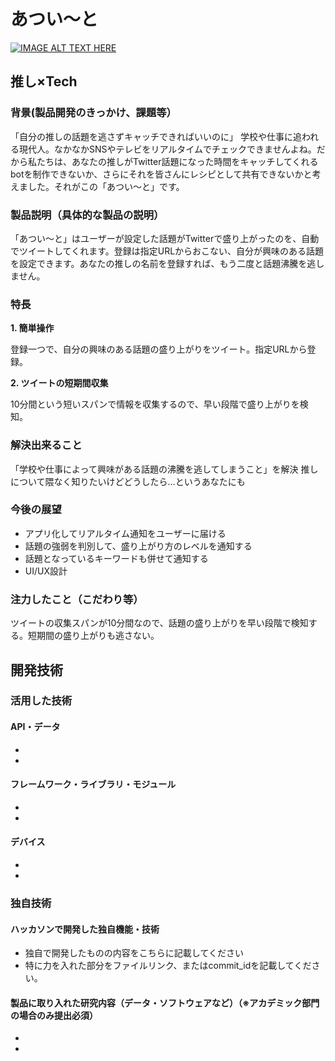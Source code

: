 # あつい～と

[![IMAGE ALT TEXT HERE](https://jphacks.com/wp-content/uploads/2020/09/JPHACKS2020_ogp.jpg)](https://www.youtube.com/watch?v=G5rULR53uMk)

## 推し×Tech
### 背景(製品開発のきっかけ、課題等）


「自分の推しの話題を逃さずキャッチできればいいのに」
学校や仕事に追われる現代人。なかなかSNSやテレビをリアルタイムでチェックできませんよね。だから私たちは、あなたの推しがTwitter話題になった時間をキャッチしてくれるbotを制作できないか、さらにそれを皆さんにレシピとして共有できないかと考えました。それがこの「あつい～と」です。


### 製品説明（具体的な製品の説明）


   「あつい～と」はユーザーが設定した話題がTwitterで盛り上がったのを、自動でツイートしてくれます。登録は指定URLからおこない、自分が興味のある話題を設定できます。あなたの推しの名前を登録すれば、もう二度と話題沸騰を逃しません。
 
### 特長

**1. 簡単操作**

 登録一つで、自分の興味のある話題の盛り上がりをツイート。指定URLから登録。

**2. ツイートの短期間収集**

 10分間という短いスパンで情報を収集するので、早い段階で盛り上がりを検知。
 

### 解決出来ること

 「学校や仕事によって興味がある話題の沸騰を逃してしまうこと」を解決
推しについて隈なく知りたいけどどうしたら…というあなたにも

### 今後の展望

* アプリ化してリアルタイム通知をユーザーに届ける
* 話題の強弱を判別して、盛り上がり方のレベルを通知する
* 話題となっているキーワードも併せて通知する
* UI/UX設計

### 注力したこと（こだわり等）

ツイートの収集スパンが10分間なので、話題の盛り上がりを早い段階で検知する。短期間の盛り上がりも逃さない。

## 開発技術
### 活用した技術
#### API・データ
* 
* 

#### フレームワーク・ライブラリ・モジュール
* 
* 

#### デバイス
* 
* 

### 独自技術
#### ハッカソンで開発した独自機能・技術
* 独自で開発したものの内容をこちらに記載してください
* 特に力を入れた部分をファイルリンク、またはcommit_idを記載してください。

#### 製品に取り入れた研究内容（データ・ソフトウェアなど）（※アカデミック部門の場合のみ提出必須）
* 
* 

